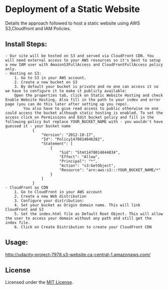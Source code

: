 # Deployment of a  Static Website

Details the approach followed to host a static website using AWS S3,Cloudfront and IAM Policies.


## Install Steps:

	- Our site will be hosted on S3 and served via CloudFront CDN. You will need external access to your AWS resources so it's best to setup a new IAM user with AmazonS3FullAccess and CloudFrontFullAccess policy only.
	- Hosting on S3:
	  	1. Go to S3 in your AWS account.
	  	2. Create a new bucket on S3
	  	3. By default your bucket is private and no one can access it so we have to configure it to make it publicly available:
	   	Open the properties tab, click on Static Website Hosting and check Enable Website Hosting. Also fill in the path to your index and error page (you can do this later after setting up you repo).
			You also have to give read access to public otherwise no one could access the bucket although static hosting is enabled. To set the access click on Permissions and Edit bucket policy and fill in the following policy but replace YOUR_BUCKET_NAME with - you wouldn't have guessed it - your bucket name
				{
					"Version": "2012-10-17",
					"Id": "Policy1478014846282",
					"Statement": [
						{
							"Sid": "Stmt1478014844834",
							"Effect": "Allow",
							"Principal": "*",
							"Action": "s3:GetObject",
							"Resource": "arn:aws:s3:::YOUR_BUCKET_NAME/*"
						}
					]
				}
	- CloudFront as CDN
		1. Go to CloudFront in your AWS account
		2. Create a new Web distribution
		3. Configure your distribution:
		4. Set your bucket as Origin domain name. This will link CloudFront and S3
		5. Set the index.html file as Default Root Object. This will allow the user to access your domain without any path and still get the index file.
		6. Click on Create Distribution to create your CloudFront CDN

## Usage:
http://udacity-project-7978.s3-website.ca-central-1.amazonaws.com/


## License
Licensed under the [MIT License](LICENSE).